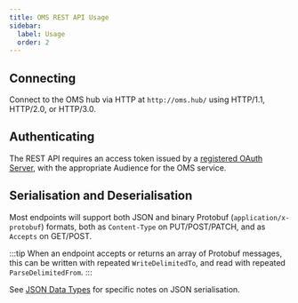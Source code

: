 ```yaml
---
title: OMS REST API Usage
sidebar:
  label: Usage
  order: 2
---
```


## Connecting

Connect to the OMS hub via HTTP at `http://oms.hub/` using HTTP/1.1, HTTP/2.0, or HTTP/3.0.

## Authenticating

The REST API requires an access token issued by a [registered OAuth Server](../identitysource/), with the appropriate Audience for the OMS service.

## Serialisation and Deserialisation

Most endpoints will support both JSON and binary Protobuf (`application/x-protobuf`) formats, both as `Content-Type` on PUT/POST/PATCH, and as `Accepts` on GET/POST.

:::tip
When an endpoint accepts or returns an array of Protobuf messages, this can be written with repeated `WriteDelimitedTo`, and read with repeated `ParseDelimitedFrom`.
:::

See [JSON Data Types](../../proto/overview/#json-data-types) for specific notes on JSON serialisation.
